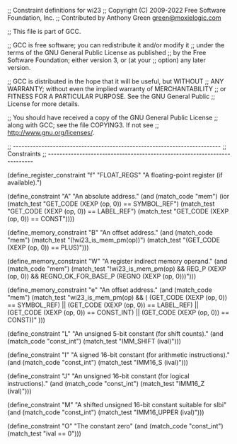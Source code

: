 ;; Constraint definitions for wi23
;; Copyright (C) 2009-2022 Free Software Foundation, Inc.
;; Contributed by Anthony Green <green@moxielogic.com>

;; This file is part of GCC.

;; GCC is free software; you can redistribute it and/or modify it
;; under the terms of the GNU General Public License as published
;; by the Free Software Foundation; either version 3, or (at your
;; option) any later version.

;; GCC is distributed in the hope that it will be useful, but WITHOUT
;; ANY WARRANTY; without even the implied warranty of MERCHANTABILITY
;; or FITNESS FOR A PARTICULAR PURPOSE.  See the GNU General Public
;; License for more details.

;; You should have received a copy of the GNU General Public License
;; along with GCC; see the file COPYING3.  If not see
;; <http://www.gnu.org/licenses/>.

;; -------------------------------------------------------------------------
;; Constraints
;; -------------------------------------------------------------------------

(define_register_constraint "f" "FLOAT_REGS"
  "A floating-point register (if available).")

(define_constraint "A"
  "An absolute address."
  (and (match_code "mem")
       (ior (match_test "GET_CODE (XEXP (op, 0)) == SYMBOL_REF")
	    (match_test "GET_CODE (XEXP (op, 0)) == LABEL_REF")
	    (match_test "GET_CODE (XEXP (op, 0)) == CONST"))))

(define_memory_constraint "B"
  "An offset address."
  (and (match_code "mem")
       (match_test "(!wi23_is_mem_pm(op))")
       (match_test "(GET_CODE (XEXP (op, 0)) == PLUS)")))

(define_memory_constraint "W"
  "A register indirect memory operand."
  (and (match_code "mem")
       (match_test "!wi23_is_mem_pm(op)
        && REG_P (XEXP (op, 0))
		    && REGNO_OK_FOR_BASE_P (REGNO (XEXP (op, 0)))")))

(define_memory_constraint "e"
  "An offset address."
  (and (match_code "mem")
       (match_test "wi23_is_mem_pm(op) && (
          (GET_CODE (XEXP (op, 0)) == SYMBOL_REF) ||
          (GET_CODE (XEXP (op, 0)) == LABEL_REF) ||
          (GET_CODE (XEXP (op, 0)) == CONST_INT) ||
          (GET_CODE (XEXP (op, 0)) == CONST))"
       )))

 (define_constraint "L"
   "An unsigned 5-bit constant (for shift counts)."
   (and (match_code "const_int")
        (match_test "IMM_SHIFT (ival)")))

(define_constraint "I"
  "A signed 16-bit constant (for arithmetic instructions)."
  (and (match_code "const_int")
       (match_test "IMM16_S (ival)")))

(define_constraint "J"
  "An unsigned 16-bit constant (for logical instructions)."
  (and (match_code "const_int")
       (match_test "IMM16_Z (ival)")))

(define_constraint "M"
  "A shifted unsigned 16-bit constant suitable for slbi"
  (and (match_code "const_int")
       (match_test "IMM16_UPPER (ival)")))

(define_constraint "O"
  "The constant zero"
  (and (match_code "const_int")
       (match_test "ival == 0")))